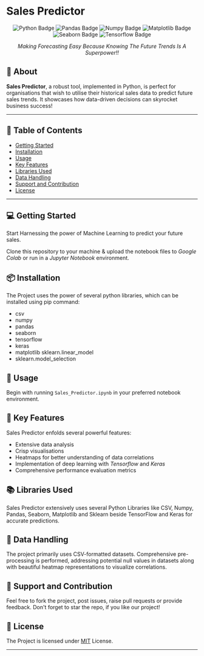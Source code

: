 # Sales Predictor
<div align="center">

![Python Badge](https://img.shields.io/badge/python-3.x-blue?logo=python) ![Pandas Badge](https://img.shields.io/badge/Pandas-Library%20-red) ![Numpy Badge](https://img.shields.io/badge/Numpy-Library%20Used-lightgrey) ![Matplotlib Badge](https://img.shields.io/badge/Matplotlib-Library%20-yellow) ![Seaborn Badge](https://img.shields.io/badge/Seaborn-Library%20Used-yellowgreen) 
![Tensorflow Badge](https://img.shields.io/badge/Tensorflow-Library%20Used-green)

*Making Forecasting Easy Because Knowing The Future Trends Is A Superpower!!*

</div>

## :dart: **About**
**Sales Predictor**, a robust tool, implemented in Python, is perfect for organisations that wish to utilise their historical sales data to predict future sales trends. It showcases how data-driven decisions can skyrocket business success! 

---

## :pushpin: **Table of Contents**
- [Getting Started](#getting-started)
- [Installation](#installation)
- [Usage](#usage)
- [Key Features](#key-features)
- [Libraries Used](#libraries-used)
- [Data Handling](#data-handling)
- [Support and Contribution](#support-and-contribution)
- [License](#license)
---

## :computer: **Getting Started**
Start Harnessing the power of Machine Learning to predict your future sales. 

Clone this repository to your machine & upload the notebook files to *Google Colab* or run in a *Jupyter Notebook* environment.

## :package: **Installation**

The Project uses the power of several python libraries, which can be installed using pip command:

- csv
- numpy
- pandas
- seaborn
- tensorflow
- keras
- matplotlib
 sklearn.linear_model
- sklearn.model_selection

## :rocket: **Usage**

Begin with running `Sales_Predictor.ipynb` in your preferred notebook environment.

## :tada: **Key Features**

Sales Predictor enfolds several powerful features:

- Extensive data analysis
- Crisp visualisations
- Heatmaps for better understanding of data correlations
- Implementation of deep learning with *Tensorflow* and *Keras*
- Comprehensive performance evaluation metrics

## :books: **Libraries Used**

Sales Predictor extensively uses several Python Libraries like CSV, Numpy, Pandas, Seaborn, Matplotlib and Sklearn beside TensorFlow and Keras for accurate predictions.

## :page_facing_up: **Data Handling**

The project primarily uses CSV-formatted datasets. Comprehensive pre-processing is performed, addressing potential null values in datasets along with beautiful heatmap representations to visualize correlations.

## :handshake: **Support and Contribution**

Feel free to fork the project, post issues, raise pull requests or provide feedback. Don't forget to star the repo, if you like our project!

## :memo: **License**
The Project is licensed under [MIT](https://choosealicense.com/licenses/mit/) License.

---  
